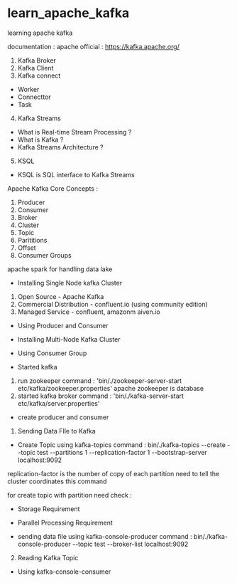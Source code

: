 # learn_apache_kafka
learning apache kafka

documentation : apache official : https://kafka.apache.org/

1. Kafka Broker
2. Kafka Client
3. Kafka connect
- Worker
- Connecttor
- Task
4. Kafka Streams
- What is Real-time Stream Processing ?
- What is Kafka ?
- Kafka Streams Architecture ?
5. KSQL
- KSQL is SQL interface to Kafka Streams  


Apache Kafka Core Concepts :
1. Producer
2. Consumer
3. Broker
4. Cluster
5. Topic
6. Parititions
7. Offset
8. Consumer Groups

apache spark for handling data lake

* Installing Single Node kafka Cluster
1. Open Source - Apache Kafka
2. Commercial Distribution - confluent.io (using community edition)
3. Managed Service - confluent, amazonm aiven.io
* Using Producer and Consumer
* Installing Multi-Node Kafka Cluster
* Using Consumer Group


* Started kafka
1. run zookeeper 
command : 'bin/./zookeeper-server-start etc/kafka/zookeeper.properties'
apache zookeeper is database
2. started kafka broker
command : 'bin/./kafka-server-start etc/kafka/server.properties'


* create producer and consumer
1. Sending Data FIle to Kafka
- Create Topic using kafka-topics
command : bin/./kafka-topics --create --topic test --partitions 1 --replication-factor 1 --bootstrap-server localhost:9092


replication-factor is the number of copy of each partition
need to tell the cluster coordinates this command 

for create topic with partition need check :
- Storage Requirement
- Parallel Processing Requirement

- sending data file using kafka-console-producer
command : bin/./kafka-console-producer --topic test --broker-list localhost:9092
2. Reading Kafka Topic
- Using kafka-console-consumer